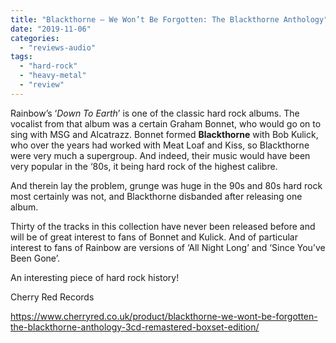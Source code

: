 ```yaml
---
title: "Blackthorne – We Won’t Be Forgotten: The Blackthorne Anthology"
date: "2019-11-06"
categories: 
  - "reviews-audio"
tags: 
  - "hard-rock"
  - "heavy-metal"
  - "review"
---
```


Rainbow’s ‘_Down To Earth_’ is one of the classic hard rock albums. The vocalist from that album was a certain Graham Bonnet, who would go on to sing with MSG and Alcatrazz. Bonnet formed **Blackthorne** with Bob Kulick, who over the years had worked with Meat Loaf and Kiss, so Blackthorne were very much a supergroup. And indeed, their music would have been very popular in the ‘80s, it being hard rock of the highest calibre.

And therein lay the problem, grunge was huge in the 90s and 80s hard rock most certainly was not, and Blackthorne disbanded after releasing one album.

Thirty of the tracks in this collection have never been released before and will be of great interest to fans of Bonnet and Kulick. And of particular interest to fans of Rainbow are versions of ‘All Night Long’ and ‘Since You’ve Been Gone’.

An interesting piece of hard rock history!

Cherry Red Records

https://www.cherryred.co.uk/product/blackthorne-we-wont-be-forgotten-the-blackthorne-anthology-3cd-remastered-boxset-edition/
